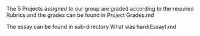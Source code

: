 The 5 Projects assigned to our group are graded according to the required Rubrics and the grades can be found in Project Grades.md

The essay can be found in sub-directory What was hard(Essay).md
